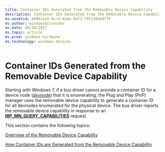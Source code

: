 ```yaml
---
title: Container IDs Generated from the Removable Device Capability
description: Container IDs Generated from the Removable Device Capability
ms.assetid: e09b1ee5-9ccd-428a-8af3-79f138eb07f9
ms.author: windowsdriverdev
ms.date: 04/20/2017
ms.topic: article
ms.prod: windows-hardware
ms.technology: windows-devices
---
```


# Container IDs Generated from the Removable Device Capability


Starting with Windows 7, if a bus driver cannot provide a container ID for a device node ([*devnode*](https://msdn.microsoft.com/library/windows/hardware/ff556277#wdkgloss-devnode)) that it is enumerating, the Plug and Play (PnP) manager uses the removable device capability to generate a container ID for all devnodes enumerated for the physical device. The bus driver reports the removable device capability in response to an [**IRP_MN_QUERY_CAPABILITIES**](https://msdn.microsoft.com/library/windows/hardware/ff551664) request.

This section contains the following topics:

[Overview of the Removable Device Capability](overview-of-the-removable-device-capability.md)

[How Container IDs are Generated from the Removable Device Capability](how-container-ids-are-generated-from-the-removable-device-capability.md)

 

 





